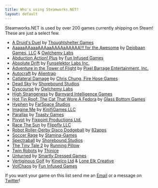 ```yaml
---
title: Who's using Steamworks.NET?
layout: default
---
```

Steamworks.NET is used by over 200 games currently shipping on Steam! These are just a select few.

* [A Druid's Duel](http://store.steampowered.com/app/333970/) by [Thoughtshelter Games](http://druidsduel.com/)
* [AaaaaAAaaaAAAaaAAAAaAAAAA!!! for the Awesome](http://store.steampowered.com/app/15560/) by [Dejobaan Games, LLC](http://dejobaan.com/) & [Owlchemy Labs](http://owlchemylabs.com/)
* [Abduction Action! Plus](http://store.steampowered.com/app/360580/) by [Fun Infused Games](http://funinfused.com)
* [Absolute Drift](http://store.steampowered.com/app/320140/) by [Funselektor Labs Inc.](http://absolutedrift.com/)
* [Adventure in the Tower of Flight](http://store.steampowered.com/app/368830/) by [Pixel Barrage Entertainment, Inc.](http://pixelbarrage.com/)
* [Autocraft](http://store.steampowered.com/app/287220/) by [Alientrap](http://store.steampowered.com/app/287220/)
* [Catlateral Damage](http://store.steampowered.com/app/329860/) by [Chris Chung, Fire Hose Games](http://catlateraldamage.com)
* [Dead Sky](http://store.steampowered.com/app/259700/) by [Shorebound Studios](http://shoreboundstudios.com)
* [Dyscourse](http://store.steampowered.com/app/234920/) by [Owlchemy Labs](http://owlchemylabs.com/)
* [High Strangeness](http://store.steampowered.com/app/268340/) by [Barnyard Intelligence Games](http://barnyardintelligence.com)
* [Hot Tin Roof: The Cat That Wore A Fedora](http://store.steampowered.com/app/253390/) by [Glass Bottom Games](http://glassbottomgames.com/)
* [Hyphen](http://store.steampowered.com/app/346510/) by [FarSpace Studios](http://farspacestudios.com/)
* [Imagine Me](http://store.steampowered.com/app/265670/) by [KinifiGames LLC](http://imaginemegame.com)
* [Parallax](http://store.steampowered.com/app/325060/) by [Toasty Games](http://toastygames.com/)
* [Pivvot](http://store.steampowered.com/app/293900/) by [Fixpoint Productions Ltd.](http://wtrebella.com)
* [Race The Sun](http://store.steampowered.com/app/253030/) by [Flippfly LLC](http://flippfly.com)
* [Robot Roller-Derby Disco Dodgeball](http://store.steampowered.com/app/270450/) by [82apps](http://82apps.com/)
* [Soccer Rage](http://store.steampowered.com/app/356510/) by [Stamina-Games](http://stamina-games.com/)
* [Spectraball](http://store.steampowered.com/app/18300/) by [Shorebound Studios](http://shoreboundstudios.com)
* [The Tiny Tale 2](http://store.steampowered.com/app/340720/) by [Running Pillow](http://runningpillow.com/)
* [Twin Robots](http://store.steampowered.com/app/374230/) by [Thinice](http://thinicegames.com)
* [Unturned](http://store.steampowered.com/app/304930/) by [Smartly Dressed Games](http://smartlydressedgames.com)
* [Vertiginous Golf](http://store.steampowered.com/app/272890/) by [Kinelco Ltd](http://kinelco.com/) & [Lone Elk Creative](http://lone-elk.com/)
* [VolChaos](http://store.steampowered.com/app/354030/) by [Fun Infused Games](http://funinfused.com)

If you want your game on this list send me an [Email](mailto:support@rileylabrecque.com) or a message on [Twitter](http://twitter.com/rileylabrecque)!